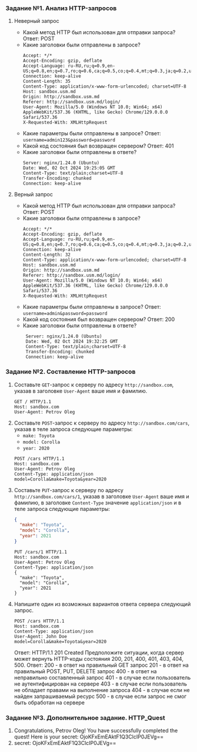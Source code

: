 ### Задание №1. Анализ HTTP-запросов

1. Неверный запрос
   - Какой метод HTTP был использован для отправки запроса? Ответ: POST
   - Какие заголовки были отправлены в запросе?
     ```
     Accept: */*
     Accept-Encoding: gzip, deflate
     Accept-Language: ru-RU,ru;q=0.9,en-US;q=0.8,en;q=0.7,ro;q=0.6,ca;q=0.5,co;q=0.4,mt;q=0.3,ja;q=0.2,uk;q=0.1
     Connection: keep-alive
     Content-Length: 35
     Content-Type: application/x-www-form-urlencoded; charset=UTF-8
     Host: sandbox.usm.md
     Origin: http://sandbox.usm.md
     Referer: http://sandbox.usm.md/login/
     User-Agent: Mozilla/5.0 (Windows NT 10.0; Win64; x64) AppleWebKit/537.36 (KHTML, like Gecko) Chrome/129.0.0.0 Safari/537.36
     X-Requested-With: XMLHttpRequest
     ```
   - Какие параметры были отправлены в запросе? Ответ: ```username=admin123&password=password```
   - Какой код состояния был возвращен сервером? Ответ: 401
   - Какие заголовки были отправлены в ответе?
     ```
     Server: nginx/1.24.0 (Ubuntu)
     Date: Wed, 02 Oct 2024 19:25:05 GMT
     Content-Type: text/plain;charset=UTF-8
     Transfer-Encoding: chunked
     Connection: keep-alive
     ```

2. Верный запрос
   - Какой метод HTTP был использован для отправки запроса? Ответ: POST
   - Какие заголовки были отправлены в запросе?
      ```
     Accept: */*
     Accept-Encoding: gzip, deflate
     Accept-Language: ru-RU,ru;q=0.9,en-US;q=0.8,en;q=0.7,ro;q=0.6,ca;q=0.5,co;q=0.4,mt;q=0.3,ja;q=0.2,uk;q=0.1
     Connection: keep-alive
     Content-Length: 32
     Content-Type: application/x-www-form-urlencoded; charset=UTF-8
     Host: sandbox.usm.md
     Origin: http://sandbox.usm.md
     Referer: http://sandbox.usm.md/login/
     User-Agent: Mozilla/5.0 (Windows NT 10.0; Win64; x64) AppleWebKit/537.36 (KHTML, like Gecko) Chrome/129.0.0.0 Safari/537.36
     X-Requested-With: XMLHttpRequest
     ```
   - Какие параметры были отправлены в запросе? Ответ: ```username=admin&password=password```
   - Какой код состояния был возвращен сервером? Ответ: 200
   - Какие заголовки были отправлены в ответе?
     ```
      Server: nginx/1.24.0 (Ubuntu)
      Date: Wed, 02 Oct 2024 19:32:25 GMT
      Content-Type: text/plain;charset=UTF-8
      Transfer-Encoding: chunked
      Connection: keep-alive
     ```

### Задание №2. Составление HTTP-запросов

1. Составьте `GET`-запрос к серверу по адресу `http://sandbox.com`, указав в заголовке `User-Agent` ваше имя и фамилию.
   ```
   GET / HTTP/1.1
   Host: sandbox.com
   User-Agent: Petrov Oleg
   ```
2. Составьте `POST`-запрос к серверу по адресу `http://sandbox.com/cars`, указав в теле запроса следующие параметры:
   - `make: Toyota`
   - `model: Corolla`
   - `year: 2020`
   ```
   POST /cars HTTP/1.1
   Host: sandbox.com
   User-Agent: Petrov Oleg
   Content-Type: application/json
   model=Corolla&make=Toyota&year=2020
   ```
3. Составьте `PUT`-запрос к серверу по адресу `http://sandbox.com/cars/1`, указав в заголовке `User-Agent` ваше имя и фамилию, в заголовке `Content-Type` значение `application/json` и в теле запроса следующие параметры:
   ```json
   {
     "make": "Toyota",
     "model": "Corolla",
     "year": 2021
   }
   ```
   ```
   PUT /cars/1 HTTP/1.1
   Host: sandbox.com
   User-Agent: Petrov Oleg
   Content-Type: application/json
   {
     "make": "Toyota",
     "model": "Corolla",
     "year": 2021
   }
   ```
4. Напишите один из возможных вариантов ответа сервера следующий запрос.
   ```http
   POST /cars HTTP/1.1
   Host: sandbox.com
   Content-Type: application/json
   User-Agent: John Doe
   model=Corolla&make=Toyota&year=2020
   ```
   Ответ:
   HTTP/1.1 201 Created
   Предположите ситуации, когда сервер может вернуть HTTP-коды состояния 200, 201, 400, 401, 403, 404, 500.
   Ответ:
   200 - в ответ на правильный GET запрос
   201 - в ответ на правильный POST, PUT, DELETE запрос
   400 - в ответ на неправильно составленный запрос
   401 - в случае если пользователь не аутентифицирован на сервере
   403 - в случае если пользователь не обладает правами на выполнение запроса
   404 - в случае если не найден запрашиваемый ресурс
   500 - в случае если запрос не смог быть обработан на сервере
### Задание №3. Дополнительное задание. HTTP_Quest
1. Congratulations, Petrov Oleg! You have successfully completed the quest! Here is your secret: OjoKFxEmEAktF1Q3ClcIP0JEVg==
2. secret: OjoKFxEmEAktF1Q3ClcIP0JEVg==